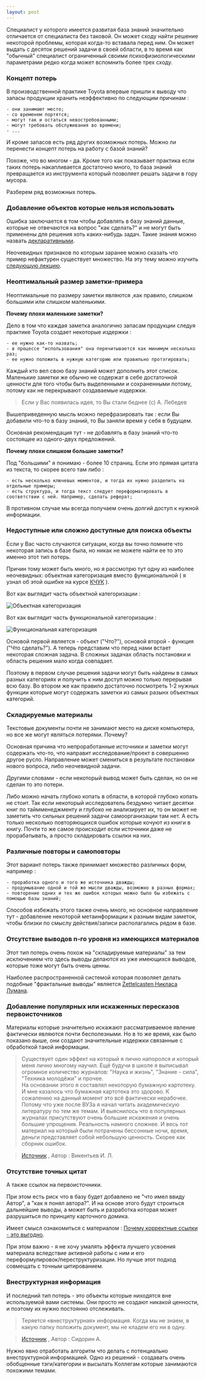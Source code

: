 ```yaml
---
layout: post
---
```


Специалист у которого имеется развитая база знаний значительно отличается от специалиста без таковой. Он может сходу найти решение некоторой проблемы, которая когда-то вставала перед ним. Он может выдать с десяток решений задачи в своей области, в то время как "обычный" специалист ограниченный своими психофизиологическими параметрами редко когда может вспомнить более трех сходу. 

### Концепт потерь 

В производственной практике Toyota впервые пришли к выводу что запасы продукции хранить неэффективно по следующим причинам : 

	- они занимают место;
	- со временем портятся;
	- могут так и остаться невостребованными;
	- могут требовать обслуживания во времени;
	- ... 

И кроме запасов есть ряд других возможных потерь.  Можно ли перенести концепт потерь на работу с базой знаний? 

Похоже, что во многом - да. Кроме того как показывает практика если таких потерь накапливается достаточно много, то база знаний превращается из инструмента который позволяет решать задачи в гору мусора. 

Разберем ряд возможных потерь. 

### Добавление объектов которые нельзя использовать  
Ошибка заключается в том чтобы добавлять в базу знаний данные, которые не отвечаются на вопрос "как сделать?" и не могут быть применены для решения хоть каких-нибудь задач. Такие знания можно назвать [декларативными](https://vikent.ru/enc/2986/).

Неочевидных признаков по которым заранее можно сказать что пример нефактурен существует множество. На эту тему можно изучить [следующую лекцию](https://koncentrator.club/talk/site/my_ne_umeem_chitat_30_oshibok_v_rabote_s_informaciei). 

### Неоптимальный размер заметки-примера  
Неоптимальные по размеру заметки являются ,как правило, слишком большими или слишком маленькими.  

**Почему плохи маленькие заметки?**

Дело в том что каждая заметка аналогично запасам продукции следуя практике Toyota создает некоторые издержки : 

	- ее нужно как-то назвать;
	- в процессе "использования" она перечитывается как минимум несколько раз;
	- ее нужно положить в нужную категорию или правильно протэгировать;

Каждый кто вел свою базу знаний может дополнить этот список. Маленькие заметки же обычно не содержат в себе достаточной ценности для того чтобы быть выделенными и сохраненными потому, потому как не перекрывают создаваемые издержки. 

> Если у Вас появилась идея, то Вы стали беднее (с) А. Лебедев 

Вышеприведенную мысль можно перефразировать так : если Вы добавили что-то в базу знаний, то Вы заняли время у себя в будущем. 

Основная рекомендация тут - не добавлять в базу знаний что-то состоящее из одного-двух предложений. 

**Почему плохи слишком большие заметки?**

Под "большими" я понимаю - более 10 страниц. Если это прямая цитата из текста, то скорее всего там либо :  

	- есть несколько ключевых моментов, и тогда их нужно разделить на отдельные примеры;
	- есть структура, и тогда текст следует переформатировать в соответствии с ней. Например, сделать реферат;

В противном случае мы всегда получаем очень долгий доступ к нужной информации.  

### Недоступные или сложно доступные для поиска объекты  
Если у Вас часто случаются ситуации, когда вы точно помните что некоторая запись в базе была, но никак не можете найти ее то это именно этот тип потерь.  

Причин тому может быть много, но я рассмотрю тут одну из наиболее неочевидных: объектная категоризация вместо функциональной ( я узнал об этой ошибке на курсе [КЧУК](https://kchuk.com/) ). 

Вот как выглядит часть объектной категоризации : 

![Объектная категоризация](/assets/img1.png) 

Вот как выглядит часть функциональной категоризации : 

![Функциональная категоризация](/assets/img2.png)

Основой первой является - объект ("Что?"), основой второй - функция ("Что сделать?").  А теперь представим что перед нами встает некоторая сложная задача. В сложных задачах область постановки и область решения мало когда совпадает. 

Поэтому в первом случае решения задачи могут быть найдены в самых разных категориях и получить к ним доступ можно только перерывая всю базу. Во втором же как правило достаточно посмотреть 1-2 нужных функции которые могут содержать заметки из самых разынх объектных категорий. 

### Складируемые материалы 
Текстовые документы почти не занимают место на диске компьютера, но все же могут являться потерями. Почему? 

Основная причина что непроработанные источники и заметки могут содержать что-то, что направит исследование/проект в совершенно другое русло. Направление может смениться в результате постановки нового вопроса, либо неочевидной задачи.  

Другими словами - если некоторый вывод может быть сделан, но он не сделан то это потери.

Либо можно начать глубоко копать в области, в которой глубоко копать не стоит. Так если некоторый исследователь бездумно читает десятки книг по таймменеджменту и глубоко не анализирует их, то он может не заметить что сильных решений задачи самоорганизации там нет. А есть только несколько повторяющихся ошибок которые кочуют из книги в книгу. Почти то же самое происходит если источники даже не прорабатывать, а просто складировать ссылки на них.  

### Различные повторы и самоповторы
Этот вариант потерь также принимает множество различных форм, например : 

	- проработка одного и того же источника дважды; 
	- продумывание одной и той же мысли дважды, возможно в разных формах;
	- повторение одних и тех же ошибок которых можно было бы избежать с помощью базы знаний;  

Способов избежать этого также очень много, но основное направление тут - добавление некоторой метаинформации к разным видам заметок, чтобы близки по смыслу действия/записи располагались рядом в базе.  

### Отсутствие выводов n-го уровня из имеющихся материалов 
Этот тип потерь очень похож на "складируемые материалы" за тем исключением что здесь выводы делаются из уже имеющихся выводов, которые тоже могут быть очень ценны.    

Наиболее распространенной системой которая позволяет делать подобные "фрактальные выводы" является [Zettelcasten Никласа Лумана](https://habr.com/ru/post/508672). 

### Добавление популярных или искаженных пересказов первоисточников 
Материалы которые значительно искажают рассматриваемое явление фактически являются почти бесполезными. Но в то же время, как было показано выше, они создают значительные издержки связанные с обработкой такой информации.  

>Существует один эффект на который я лично напоролся и который меня лично многому научил. Ещё будучи в школе я выписывал огромное количество журналов:  "Наука и жизнь", "Знание - сила", "Техника молодёжи" и прочее.   
>На основании этого я составлял некоторую бумажную картотеку. И мне казалось что бумажная картотека это здорово.  К сожалению на данный момент это всё фактически нерабочее. Потому что уже после ВУЗа я начал читать академическую литературу по тем же темам. И выяснилось что в популярных журналах присутствуют очень большие искажения и очень большие упрощения. Реальность намного сложнее. И весь тот материал на который были потрачены бессонные ночи, время, деньги представляет собой небольшую ценность. Скорее как сборник ошибок.

>[Источник](https://www.youtube.com/watch?v=NW0BdSPUNgE) , Автор :  Викентьев И. Л. 

### Отсутствие точных цитат
А также ссылок на первоисточники.

При этом есть риск что в базу будет добавлено не "что имел ввиду Автор", а "как я понял автора?". И на основе этого будут строиться дальнейшие выводы, а может быть и разработка которая может разрушиться по принципу карточного домика.  

 Имеет смысл ознакомиться с материалом : [Почему корректные ссылки - это выгодно](http://www.triz-chance.ru/citirovanie.html). 

При этом важно - я не хочу умалять эффекта лучшего усвоения материала вследствие активной работы с ним и его переформулировок/переструктуризации. Но лучше этот подход совмещать с точным цитированием.  

### Внеструктурная информация 
И последний тип потерь - это объекты которые ниходятся вне используемой вами системы. Они просто не создают никакой ценности, и поэтому их нужно постоянно отслеживать.  

> Теряется «внеструктурная» информация. Когда мы не знаем, в какую папку положить документ, мы не кладем его ни в одну. 

> [Источник](https://habr.com/ru/company/oleg-bunin/blog/491884/) , Автор :  Сидорин А. 

Нужно явно отработать алгоритм что делать с потенциально внеструктурной информацией. Одно из решений - создавать очень обобщенные тэги/категории и высылать Коллегам которые занимаются похожими темами.  